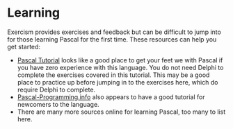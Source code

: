 # Learning

Exercism provides exercises and feedback but can be difficult to jump into for those learning Pascal for the first time. These resources can help you get started:

* [Pascal Tutorial](https://www.tutorialspoint.com/pascal/index.htm) looks like a good place to get your feet we with Pascal if you have zero experience with this language.  You do not need Delphi to complete the exercises covered in this tutorial.  This may be a good place to practice up before jumping in to the exercises here, which do require Delphi to complete.
* [Pascal-Programming.info](http://www.pascal-programming.info/index.php) also appears to have a good tutorial for newcomers to the language.
* There are many more sources online for learning Pascal, too many to list here.
